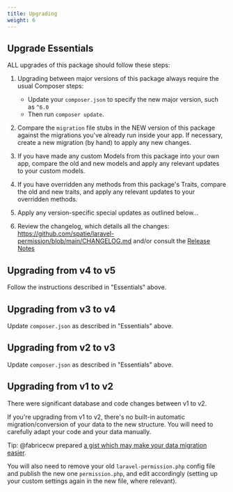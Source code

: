 ```yaml
---
title: Upgrading
weight: 6
---
```


## Upgrade Essentials

ALL upgrades of this package should follow these steps:

1. Upgrading between major versions of this package always require the usual Composer steps:
   - Update your `composer.json` to specify the new major version, such as `^6.0`
   - Then run `composer update`. 

2. Compare the `migration` file stubs in the NEW version of this package against the migrations you've already run inside your app. If necessary, create a new migration (by hand) to apply any new changes.

3. If you have made any custom Models from this package into your own app, compare the old and new models and apply any relevant updates to your custom models.

4. If you have overridden any methods from this package's Traits, compare the old and new traits, and apply any relevant updates to your overridden methods.

5. Apply any version-specific special updates as outlined below...

6. Review the changelog, which details all the changes: https://github.com/spatie/laravel-permission/blob/main/CHANGELOG.md
and/or consult the [Release Notes](https://github.com/spatie/laravel-permission/releases)


## Upgrading from v4 to v5

Follow the instructions described in "Essentials" above.

## Upgrading from v3 to v4

Update `composer.json` as described in "Essentials" above.

## Upgrading from v2 to v3

Update `composer.json` as described in "Essentials" above.


## Upgrading from v1 to v2
There were significant database and code changes between v1 to v2.

If you're upgrading from v1 to v2, there's no built-in automatic migration/conversion of your data to the new structure. 
You will need to carefully adapt your code and your data manually.

Tip: @fabricecw prepared [a gist which may make your data migration easier](https://gist.github.com/fabricecw/58ee93dd4f99e78724d8acbb851658a4). 

You will also need to remove your old `laravel-permission.php` config file and publish the new one `permission.php`, and edit accordingly (setting up your custom settings again in the new file, where relevant).
